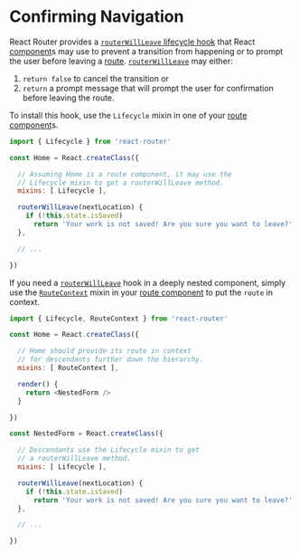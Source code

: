 # Confirming Navigation

React Router provides a [`routerWillLeave` lifecycle hook](../../Glossary.md#routehook) that React [component](../../Glossary.md#component)s may use to prevent a transition from happening or to prompt the user before leaving a [route](../../Glossary.md#route). [`routerWillLeave`](../../api/Mixins.md#routerWillLeave) may either:  

1. `return false` to cancel the transition or
2. `return` a prompt message that will prompt the user for confirmation before leaving the route.

To install this hook, use the `Lifecycle` mixin in one of your [route component](../../Glossary.md#routecomponent)s.

```js
import { Lifecycle } from 'react-router'

const Home = React.createClass({

  // Assuming Home is a route component, it may use the
  // Lifecycle mixin to get a routerWillLeave method.
  mixins: [ Lifecycle ],

  routerWillLeave(nextLocation) {
    if (!this.state.isSaved)
      return 'Your work is not saved! Are you sure you want to leave?'
  },

  // ...

})
```

If you need a [`routerWillLeave`](../../api/Mixins.md#routerWillLeave) hook in a deeply nested component, simply use the [`RouteContext`](../../api/Mixins.md#RouteContext) mixin in your [route component](../../Glossary.md#routecomponent) to put the `route` in context.

```js
import { Lifecycle, RouteContext } from 'react-router'

const Home = React.createClass({

  // Home should provide its route in context
  // for descendants further down the hierarchy.
  mixins: [ RouteContext ],

  render() {
    return <NestedForm />
  }

})

const NestedForm = React.createClass({

  // Descendants use the Lifecycle mixin to get
  // a routerWillLeave method.
  mixins: [ Lifecycle ],

  routerWillLeave(nextLocation) {
    if (!this.state.isSaved)
      return 'Your work is not saved! Are you sure you want to leave?'
  },

  // ...

})
```
